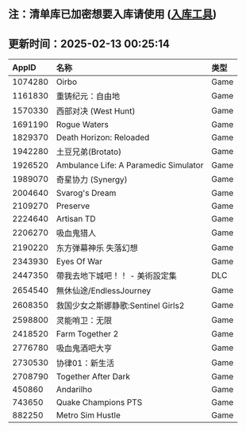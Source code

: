 ## 注：清单库已加密想要入库请使用 ([入库工具](https://github.com/BlankTMing/ManifestAutoUpdate/releases))

## 更新时间：2025-02-13 00:25:14
| AppID | 名称 | 类型  |
| :-------------------- | :----------------------------- | :----------- |
| 1074280 | Oirbo| Game |
| 1161830 | 重铸纪元：自由地| Game |
| 1570330 | 西部对决 (West Hunt)| Game |
| 1691190 | Rogue Waters| Game |
| 1829370 | Death Horizon: Reloaded| Game |
| 1942280 | 土豆兄弟(Brotato)| Game |
| 1926520 | Ambulance Life: A Paramedic Simulator| Game |
| 1989070 | 奇星协力 (Synergy)| Game |
| 2004640 | Svarog's Dream| Game |
| 2109270 | Preserve| Game |
| 2224640 | Artisan TD| Game |
| 2206270 | 吸血鬼猎人| Game |
| 2190220 | 东方弹幕神乐 失落幻想| Game |
| 2343930 | Eyes Of War| Game |
| 2447350 | 帶我去地下城吧！！ - 美術設定集| DLC |
| 2654540 | 無休仙途/EndlessJourney| Game |
| 2608350 | 救国少女之斯娜静歌:Sentinel Girls2| Game |
| 2598800 | 灵能哨卫：无限| Game |
| 2418520 | Farm Together 2| Game |
| 2776780 | 吸血鬼酒吧大亨| Game |
| 2730530 | 协律01：新生活| Game |
| 2708790 | Together After Dark| Game |
| 450860 | Andarilho| Game |
| 743650 | Quake Champions PTS| Game |
| 882250 | Metro Sim Hustle| Game |
